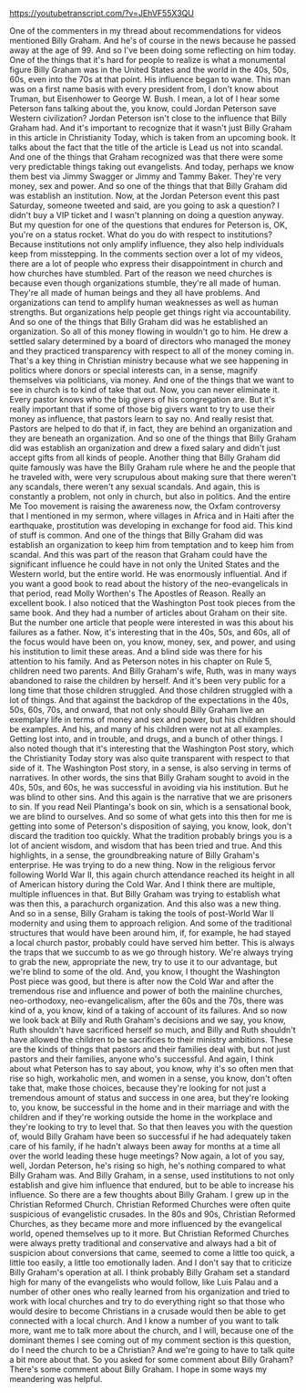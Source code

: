https://youtubetranscript.com/?v=JEhVF55X3QU

 One of the commenters in my thread about recommendations for videos mentioned Billy Graham. And he's of course in the news because he passed away at the age of 99. And so I've been doing some reflecting on him today. One of the things that it's hard for people to realize is what a monumental figure Billy Graham was in the United States and the world in the 40s, 50s, 60s, even into the 70s at that point. His influence began to wane. This man was on a first name basis with every president from, I don't know about Truman, but Eisenhower to George W. Bush. I mean, a lot of I hear some Peterson fans talking about the, you know, could Jordan Peterson save Western civilization? Jordan Peterson isn't close to the influence that Billy Graham had. And it's important to recognize that it wasn't just Billy Graham in this article in Christianity Today, which is taken from an upcoming book. It talks about the fact that the title of the article is Lead us not into scandal. And one of the things that Graham recognized was that there were some very predictable things taking out evangelists. And today, perhaps we know them best via Jimmy Swagger or Jimmy and Tammy Baker. They're very money, sex and power. And so one of the things that that Billy Graham did was establish an institution. Now, at the Jordan Peterson event this past Saturday, someone tweeted and said, are you going to ask a question? I didn't buy a VIP ticket and I wasn't planning on doing a question anyway. But my question for one of the questions that endures for Peterson is, OK, you're on a status rocket. What do you do with respect to institutions? Because institutions not only amplify influence, they also help individuals keep from misstepping. In the comments section over a lot of my videos, there are a lot of people who express their disappointment in church and how churches have stumbled. Part of the reason we need churches is because even though organizations stumble, they're all made of human. They're all made of human beings and they all have problems. And organizations can tend to amplify human weaknesses as well as human strengths. But organizations help people get things right via accountability. And so one of the things that Billy Graham did was he established an organization. So all of this money flowing in wouldn't go to him. He drew a settled salary determined by a board of directors who managed the money and they practiced transparency with respect to all of the money coming in. That's a key thing in Christian ministry because what we see happening in politics where donors or special interests can, in a sense, magnify themselves via politicians, via money. And one of the things that we want to see in church is to kind of take that out. Now, you can never eliminate it. Every pastor knows who the big givers of his congregation are. But it's really important that if some of those big givers want to try to use their money as influence, that pastors learn to say no. And really resist that. Pastors are helped to do that if, in fact, they are behind an organization and they are beneath an organization. And so one of the things that Billy Graham did was establish an organization and drew a fixed salary and didn't just accept gifts from all kinds of people. Another thing that Billy Graham did quite famously was have the Billy Graham rule where he and the people that he traveled with, were very scrupulous about making sure that there weren't any scandals, there weren't any sexual scandals. And again, this is constantly a problem, not only in church, but also in politics. And the entire Me Too movement is raising the awareness now, the Oxfam controversy that I mentioned in my sermon, where villages in Africa and in Haiti after the earthquake, prostitution was developing in exchange for food aid. This kind of stuff is common. And one of the things that Billy Graham did was establish an organization to keep him from temptation and to keep him from scandal. And this was part of the reason that Graham could have the significant influence he could have in not only the United States and the Western world, but the entire world. He was enormously influential. And if you want a good book to read about the history of the neo-evangelicals in that period, read Molly Worthen's The Apostles of Reason. Really an excellent book. I also noticed that the Washington Post took pieces from the same book. And they had a number of articles about Graham on their site. But the number one article that people were interested in was this about his failures as a father. Now, it's interesting that in the 40s, 50s, and 60s, all of the focus would have been on, you know, money, sex, and power, and using his institution to limit these areas. And a blind side was there for his attention to his family. And as Peterson notes in his chapter on Rule 5, children need two parents. And Billy Graham's wife, Ruth, was in many ways abandoned to raise the children by herself. And it's been very public for a long time that those children struggled. And those children struggled with a lot of things. And that against the backdrop of the expectations in the 40s, 50s, 60s, 70s, and onward, that not only should Billy Graham live an exemplary life in terms of money and sex and power, but his children should be examples. And his, and many of his children were not at all examples. Getting lost into, and in trouble, and drugs, and a bunch of other things. I also noted though that it's interesting that the Washington Post story, which the Christianity Today story was also quite transparent with respect to that side of it. The Washington Post story, in a sense, is also serving in terms of narratives. In other words, the sins that Billy Graham sought to avoid in the 40s, 50s, and 60s, he was successful in avoiding via his institution. But he was blind to other sins. And this again is the narrative that we are prisoners to sin. If you read Neil Plantinga's book on sin, which is a sensational book, we are blind to ourselves. And so some of what gets into this then for me is getting into some of Peterson's disposition of saying, you know, look, don't discard the tradition too quickly. What the tradition probably brings you is a lot of ancient wisdom, and wisdom that has been tried and true. And this highlights, in a sense, the groundbreaking nature of Billy Graham's enterprise. He was trying to do a new thing. Now in the religious fervor following World War II, this again church attendance reached its height in all of American history during the Cold War. And I think there are multiple, multiple influences in that. But Billy Graham was trying to establish what was then this, a parachurch organization. And this also was a new thing. And so in a sense, Billy Graham is taking the tools of post-World War II modernity and using them to approach religion. And some of the traditional structures that would have been around him, if, for example, he had stayed a local church pastor, probably could have served him better. This is always the traps that we succumb to as we go through history. We're always trying to grab the new, appropriate the new, try to use it to our advantage, but we're blind to some of the old. And, you know, I thought the Washington Post piece was good, but there is after now the Cold War and after the tremendous rise and influence and power of both the mainline churches, neo-orthodoxy, neo-evangelicalism, after the 60s and the 70s, there was kind of a, you know, kind of a taking of account of its failures. And so now we look back at Billy and Ruth Graham's decisions and we say, you know, Ruth shouldn't have sacrificed herself so much, and Billy and Ruth shouldn't have allowed the children to be sacrifices to their ministry ambitions. These are the kinds of things that pastors and their families deal with, but not just pastors and their families, anyone who's successful. And again, I think about what Peterson has to say about, you know, why it's so often men that rise so high, workaholic men, and women in a sense, you know, don't often take that, make those choices, because they're looking for not just a tremendous amount of status and success in one area, but they're looking to, you know, be successful in the home and in their marriage and with the children and if they're working outside the home in the workplace and they're looking to try to level that. So that then leaves you with the question of, would Billy Graham have been so successful if he had adequately taken care of his family, if he hadn't always been away for months at a time all over the world leading these huge meetings? Now again, a lot of you say, well, Jordan Peterson, he's rising so high, he's nothing compared to what Billy Graham was. And Billy Graham, in a sense, used institutions to not only establish and give him influence that endured, but to be able to increase his influence. So there are a few thoughts about Billy Graham. I grew up in the Christian Reformed Church. Christian Reformed Churches were often quite suspicious of evangelistic crusades. In the 80s and 90s, Christian Reformed Churches, as they became more and more influenced by the evangelical world, opened themselves up to it more. But Christian Reformed Churches were always pretty traditional and conservative and always had a bit of suspicion about conversions that came, seemed to come a little too quick, a little too easily, a little too emotionally laden. And I don't say that to criticize Billy Graham's operation at all. I think probably Billy Graham set a standard high for many of the evangelists who would follow, like Luis Palau and a number of other ones who really learned from his organization and tried to work with local churches and try to do everything right so that those who would desire to become Christians in a crusade would then be able to get connected with a local church. And I know a number of you want to talk more, want me to talk more about the church, and I will, because one of the dominant themes I see coming out of my comment section is this question, do I need the church to be a Christian? And we're going to have to talk quite a bit more about that. So you asked for some comment about Billy Graham? There's some comment about Billy Graham. I hope in some ways my meandering was helpful.